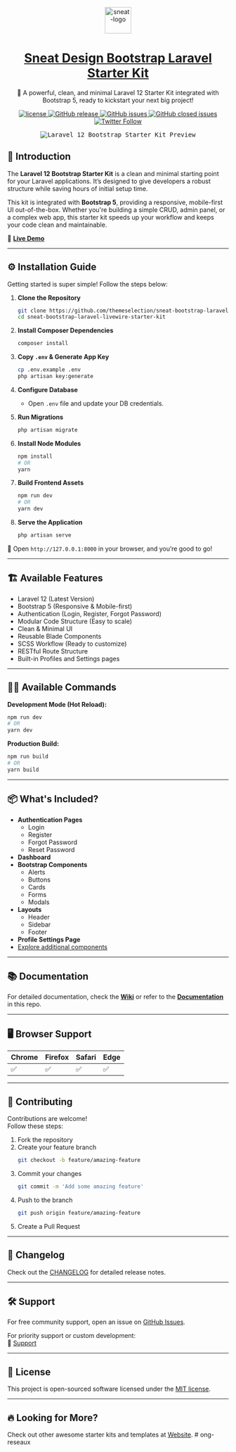 <p align="center">
   <a href="https://themeselection.com/item/sneat-free-bootstrap-laravel-livewire-starter-kit/" target="_blank">
      <img src="https://cdn.themeselection.com/ts-assets/sneat/logo/logo.png" alt="sneat-logo" width="60px" height="auto">
   </a>
</p>

<h1 align="center">
   <a href="https://themeselection.com/item/sneat-free-bootstrap-laravel-livewire-starter-kit/" target="_blank" align="center">
      Sneat Design Bootstrap Laravel Starter Kit
   </a>
</h1>

<p align="center">
   🚀 A powerful, clean, and minimal Laravel 12 Starter Kit integrated with Bootstrap 5, ready to kickstart your next big project!
</p>

<p align="center">
  <a href="https://github.com/themeselection/sneat-bootstrap-laravel-livewire-starter-kit/blob/main/LICENSE">
    <img src="https://img.shields.io/github/license/themeselection/sneat-bootstrap-laravel-livewire-starter-kit" alt="license">
  </a>
  <a href="https://github.com/themeselection/sneat-bootstrap-laravel-livewire-starter-kit/releases/">
    <img src="https://img.shields.io/github/release/themeselection/sneat-bootstrap-laravel-livewire-starter-kit.svg" alt="GitHub release">
  </a>
  <a href="https://github.com/themeselection/sneat-bootstrap-laravel-livewire-starter-kit/issues">
    <img src="https://img.shields.io/github/issues/themeselection/sneat-bootstrap-laravel-livewire-starter-kit.svg" alt="GitHub issues">
  </a>
  <a href="https://github.com/themeselection/sneat-bootstrap-laravel-livewire-starter-kit/issues">
    <img src="https://img.shields.io/github/issues-closed/themeselection/sneat-bootstrap-laravel-livewire-starter-kit.svg" alt="GitHub closed issues">
  </a>
  <a href="https://twitter.com/Theme_Selection" target="_blank">
    <img alt="Twitter Follow" src="https://img.shields.io/twitter/follow/Theme_Selection">
  </a>
</p>

<p align="center">
  <kbd>
    <img src="https://github.com/user-attachments/assets/a4f2c59c-92a0-4624-a0f0-d53ee0acf7d9" alt="Laravel 12 Bootstrap Starter Kit Preview">
  </kbd>
</p>

## 🚀 Introduction

The **Laravel 12 Bootstrap Starter Kit** is a clean and minimal starting point for your Laravel applications. It’s designed to give developers a robust structure while saving hours of initial setup time.

This kit is integrated with **Bootstrap 5**, providing a responsive, mobile-first UI out-of-the-box. Whether you're building a simple CRUD, admin panel, or a complex web app, this starter kit speeds up your workflow and keeps your code clean and maintainable.

🔗 **[Live Demo](https://demos.themeselection.com/sneat-bootstrap-html-laravel-admin-template-free/demo/)**

---

## ⚙️ Installation Guide

Getting started is super simple! Follow the steps below:

1. **Clone the Repository**
   ```bash
   git clone https://github.com/themeselection/sneat-bootstrap-laravel-livewire-starter-kit.git
   cd sneat-bootstrap-laravel-livewire-starter-kit
   ```

2. **Install Composer Dependencies**
   ```bash
   composer install
   ```

3. **Copy `.env` & Generate App Key**
   ```bash
   cp .env.example .env
   php artisan key:generate
   ```

4. **Configure Database**
   - Open `.env` file and update your DB credentials.

5. **Run Migrations**
   ```bash
   php artisan migrate
   ```

6. **Install Node Modules**
   ```bash
   npm install
   # OR
   yarn
   ```

7. **Build Frontend Assets**
   ```bash
   npm run dev
   # OR
   yarn dev
   ```

8. **Serve the Application**
   ```bash
   php artisan serve
   ```

🚀 Open `http://127.0.0.1:8000` in your browser, and you’re good to go!

---

## 🏗️ Available Features

- Laravel 12 (Latest Version)
- Bootstrap 5 (Responsive & Mobile-first)
- Authentication (Login, Register, Forgot Password)
- Modular Code Structure (Easy to scale)
- Clean & Minimal UI
- Reusable Blade Components
- SCSS Workflow (Ready to customize)
- RESTful Route Structure
- Built-in Profiles and Settings pages

---

## 🧑‍💻 Available Commands

**Development Mode (Hot Reload):**

```bash
npm run dev
# OR
yarn dev
```

**Production Build:**

```bash
npm run build
# OR
yarn build
```

---

## 📦 What's Included?

- **Authentication Pages**
  - Login
  - Register
  - Forgot Password
  - Reset Password
- **Dashboard**
- **Bootstrap Components**
  - Alerts
  - Buttons
  - Cards
  - Forms
  - Modals
- **Layouts**
  - Header
  - Sidebar
  - Footer
- **Profile Settings Page**
- [Explore additional components](https://demos.themeselection.com/sneat-bootstrap-html-laravel-admin-template-free/demo/)

---

## 📚 Documentation

For detailed documentation, check the **[Wiki](https://github.com/themeselection/sneat-bootstrap-laravel-livewire-starter-kit/wiki)** or refer to the **[Documentation](https://demos.themeselection.com/sneat-bootstrap-html-admin-template/documentation/laravel-introduction.html)** in this repo.

---

## 🖥️ Browser Support

| Chrome | Firefox | Safari | Edge |
|--------|---------|--------|------|
| ✅     | ✅      | ✅     | ✅   |

---

## 🦸 Contributing

Contributions are welcome!  
Follow these steps:

1. Fork the repository
2. Create your feature branch
   ```bash
   git checkout -b feature/amazing-feature
   ```
3. Commit your changes
   ```bash
   git commit -m 'Add some amazing feature'
   ```
4. Push to the branch
   ```bash
   git push origin feature/amazing-feature
   ```
5. Create a Pull Request

---

## 📅 Changelog

Check out the [CHANGELOG](CHANGELOG.md) for detailed release notes.

---

## 🛠️ Support

For free community support, open an issue on [GitHub Issues](https://github.com/themeselection/sneat-bootstrap-laravel-livewire-starter-kit/issues).

For priority support or custom development:  
📧 [Support](https://themeselection.com/support/)

---

## 📄 License

This project is open-sourced software licensed under the [MIT license](LICENSE).

---

## 🔥 Looking for More?

Check out other awesome starter kits and templates at [Website](https://themeselection.com/).
#   o n g - r e s e a u x  
 